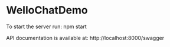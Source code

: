 # WelloChatDemo

To start the server run: npm start

API documentation is available at: http://localhost:8000/swagger
